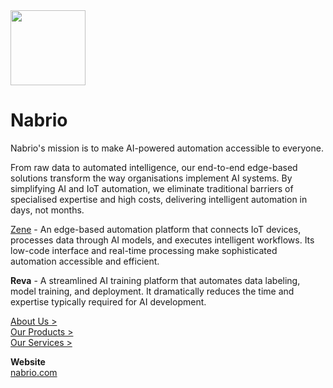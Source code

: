 <img src="https://user-images.githubusercontent.com/53931009/193286905-563e51a6-1140-4385-a5fc-d04ef7d20d12.svg" width="120">

# Nabrio

Nabrio's mission is to make AI-powered automation accessible to everyone.

From raw data to automated intelligence, our end-to-end edge-based solutions transform the way organisations implement AI systems. By simplifying AI and IoT automation, we eliminate traditional barriers of specialised expertise and high costs, delivering intelligent automation in days, not months.

[Zene](https://nabrio.com/zene) - An edge-based automation platform that connects IoT devices, processes data through AI models, and executes intelligent workflows. Its low-code interface and real-time processing make sophisticated automation accessible and efficient.

**Reva** - A streamlined AI training platform that automates data labeling, model training, and deployment. It dramatically reduces the time and expertise typically required for AI development.


[About Us >](https://www.nabrio.com/about-us)  
[Our Products >](https://www.nabrio.com/#solutions)  
[Our Services >](https://www.nabrio.com/services)


**Website**  
[nabrio.com](https://www.nabrio.com)  
